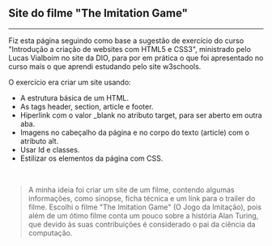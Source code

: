 ## Site do filme "The Imitation Game"
----------------------------------
Fiz esta página seguindo como base a sugestão de exercício do curso "Introdução a criação de websites com HTML5 e CSS3", ministrado pelo Lucas Vialboim no site da DIO, para por em prática o que foi apresentado no curso mais o que aprendi estudando pelo site w3schools.

O exercício era criar um site usando:
- A estrutura básica de um HTML.
- As tags header, section, article e footer.
- Hiperlink com o valor _blank no atributo target, para ser aberto em outra aba.
- Imagens no cabeçalho da página e no corpo do texto (article) com o atributo alt.
- Usar Id e classes.
- Estilizar os elementos da página com CSS.

<br />

>A minha ideia foi criar um site de um filme, contendo algumas informações, como sinopse, ficha técnica e um link para o trailer do filme. Escolhi o filme "The Imitation Game" (O Jogo da Imitação), pois além de um ótimo filme conta um pouco sobre a história Alan Turing, que devido às suas contribuições é considerado o pai da ciência da computação.